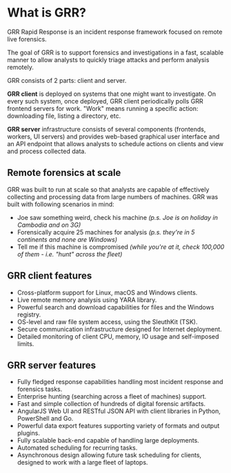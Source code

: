 # What is GRR?

GRR Rapid Response is an incident response framework focused on remote live forensics.

The goal of GRR is to support forensics and investigations in a fast, scalable manner to allow analysts to quickly triage attacks and perform analysis remotely.

GRR consists of 2 parts: client and server.

**GRR client** is deployed on systems that one might want to investigate. On every such system, once deployed, GRR client periodically polls GRR frontend servers for work. "Work" means running a specific action: downloading file, listing a directory, etc.

**GRR server** infrastructure consists of several components (frontends, workers, UI servers) and provides web-based graphical user interface and an API endpoint that allows analysts to schedule actions on clients and view and process collected data.

## Remote forensics at scale

GRR was built to run at scale so that analysts are capable of effectively collecting and processing data from large numbers of machines. GRR was built with following scenarios in mind:

* Joe saw something weird, check his machine *(p.s. Joe is on holiday in Cambodia and on 3G)*
* Forensically acquire 25 machines for analysis *(p.s. they're in 5 continents and none are Windows)*
* Tell me if this machine is compromised *(while you're at it, check 100,000 of them - i.e. "hunt" across the fleet)*


## GRR client features

* Cross-platform support for Linux, macOS and Windows clients.
* Live remote memory analysis using YARA library.
* Powerful search and download capabilities for files and the Windows registry.
* OS-level and raw file system access, using the SleuthKit (TSK).
* Secure communication infrastructure designed for Internet deployment.
* Detailed monitoring of client CPU, memory, IO usage and self-imposed limits.

## GRR server features

* Fully fledged response capabilities handling most incident response and
   forensics tasks.
* Enterprise hunting (searching across a fleet of machines) support.
* Fast and simple collection of hundreds of digital forensic artifacts.
* AngularJS Web UI and RESTful JSON API with client libraries in Python, PowerShell and Go.
* Powerful data export features supporting variety of formats and output plugins.
* Fully scalable back-end capable of handling large deployments.
* Automated scheduling for recurring tasks.
* Asynchronous design allowing future task scheduling for clients, designed to work with a large fleet of laptops.
